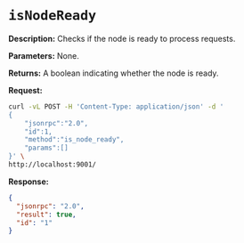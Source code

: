 # `isNodeReady`

**Description:** Checks if the node is ready to process requests.

**Parameters:**
    None.

**Returns:** A boolean indicating whether the node is ready.

**Request:**
```bash
curl -vL POST -H 'Content-Type: application/json' -d '
{
    "jsonrpc":"2.0",
    "id":1,
    "method":"is_node_ready",
    "params":[]
}' \
http://localhost:9001/
```

**Response:**
```json
{
  "jsonrpc": "2.0",
  "result": true,
  "id": "1"
}
```
